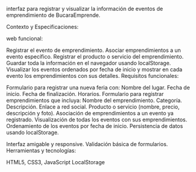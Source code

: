 interfaz para registrar y visualizar la información de eventos de emprendimiento de BucaraEmprende.

Contexto y Especificaciones:


web funcional:

Registrar el evento de emprendimiento.
Asociar emprendimientos a un evento específico.
Registrar el producto o servicio del emprendimiento.
Guardar toda la información en el navegador usando localStorage.
Visualizar los eventos ordenados por fecha de inicio y mostrar en cada evento los emprendimientos con sus detalles.
Requisitos funcionales:

Formulario para registrar una nueva feria con:
Nombre del lugar.
Fecha de inicio.
Fecha de finalización.
Horarios.
Formulario para registrar emprendimientos que incluya:
Nombre del emprendimiento.
Categoría.
Descripción.
Enlace a red social.
Producto o servicio (nombre, precio, descripción y foto).
Asociación de emprendimientos a un evento ya registrado.
Visualización de todas los eventos con sus emprendimientos.
Ordenamiento de los eventos por fecha de inicio.
Persistencia de datos usando localStorage.


Interfaz amigable y responsive.
Validación básica de formularios.
Herramientas y tecnologías:

HTML5, CSS3, JavaScript
LocalStorage
